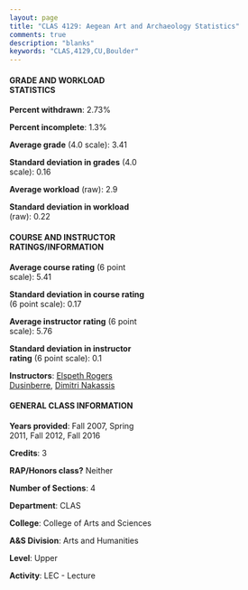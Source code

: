 ```yaml
---
layout: page
title: "CLAS 4129: Aegean Art and Archaeology Statistics"
comments: true
description: "blanks"
keywords: "CLAS,4129,CU,Boulder"
---
```

<head>
<script src="https://ajax.googleapis.com/ajax/libs/jquery/2.1.3/jquery.min.js"></script>
<script src="https://dl.dropboxusercontent.com/s/pc42nxpaw1ea4o9/highcharts.js?dl=0"></script>
<!-- <script src="../assets/js/highcharts.js"></script> -->
<style type="text/css">@font-face {
	font-family: "Bebas Neue";
	src: url(https://www.filehosting.org/file/details/544349/BebasNeue Regular.otf) format("opentype");
	}
	h1.Bebas { 
		font-family: "Bebas Neue", Verdana, Tahoma;
	}
</style>
</head>
<body>
	<div id="container" style="float: right; width: 45%; height: 88%; margin-left: 2.5%; margin-right: 2.5%;"></div>
	<script language="JavaScript">
		$(document).ready(function() {
		var chart = {type: 'column'};
		var title = {text: 'Grade Distribution'};
		var xAxis = {categories: ['A','B','C','D','F'],crosshair: true};
		var yAxis = {min: 0,title: {text: 'Percentage'}};
		var tooltip = {headerFormat: '<center><b><span style="font-size:20px">{point.key}</span></b></center>',
		               pointFormat: '<td style="padding:0"><b>{point.y:.1f}%</b></td>',
		               footerFormat: '</table>',shared: true,useHTML: true};
		var plotOptions = {column: {pointPadding: 0.0,borderWidth: 0}};  
		var credits = {enabled: false};var series= [{name: 'Percent',data: [52.45,38.5,9.04,0.0,0.0,]}];
		var json = {};
		json.chart = chart;
		json.title = title;
		json.tooltip = tooltip;
		json.xAxis = xAxis;
		json.yAxis = yAxis;  
		json.series = series;
		json.plotOptions = plotOptions;  
		json.credits = credits;
		$('#container').highcharts(json);
	});
	</script>
</body>
			   
#### GRADE AND WORKLOAD STATISTICS

**Percent withdrawn**: 2.73%

**Percent incomplete**: 1.3%

**Average grade** (4.0 scale): 3.41

**Standard deviation in grades** (4.0 scale): 0.16

**Average workload** (raw): 2.9

**Standard deviation in workload** (raw): 0.22

#### COURSE AND INSTRUCTOR RATINGS/INFORMATION

**Average course rating** (6 point scale): 5.41

**Standard deviation in course rating** (6 point scale): 0.17

**Average instructor rating** (6 point scale): 5.76

**Standard deviation in instructor rating** (6 point scale): 0.1

**Instructors**: <a href='../../instructors/Elspeth_Rogers_Dusinberre'>Elspeth Rogers Dusinberre</a>, <a href='../../instructors/Dimitri_Nakassis'>Dimitri Nakassis</a>

#### GENERAL CLASS INFORMATION

**Years provided**: Fall 2007, Spring 2011, Fall 2012, Fall 2016

**Credits**: 3

**RAP/Honors class?** Neither

**Number of Sections**: 4

**Department**: CLAS

**College**: College of Arts and Sciences

**A&S Division**: Arts and Humanities

**Level**: Upper

**Activity**: LEC - Lecture
